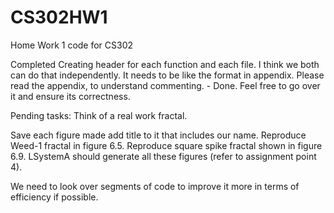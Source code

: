 # CS302HW1
Home Work 1 code for CS302

Completed
Creating header for each function and each file. I think we both can do that independently. It needs to be like the format in appendix. Please read the appendix, to understand commenting. -   Done. Feel free to go over it and ensure its correctness.

Pending tasks:
Think of a real work fractal. 

Save each figure made add title to it that includes our name.
Reproduce Weed-1 fractal in figure 6.5.
Reproduce square spike fractal shown in figure 6.9.
LSystemA should generate all these figures (refer to assignment point 4).

We need to look over segments of code to improve it more in terms of efficiency if possible.
